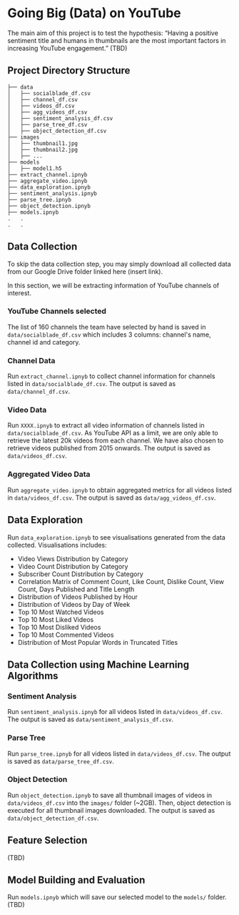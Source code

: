 # Going Big (Data) on YouTube

The main aim of this project is to test the hypothesis: “Having a positive sentiment title and humans in thumbnails are the 
most important factors in increasing YouTube engagement.” (TBD)

## Project Directory Structure
```
├── data
│   ├── socialblade_df.csv
│   ├── channel_df.csv
│   ├── videos_df.csv
│   ├── agg_videos_df.csv
│   ├── sentiment_analysis_df.csv
│   ├── parse_tree_df.csv
│   ├── object_detection_df.csv
├── images
│   ├── thumbnail1.jpg
│   ├── thumbnail2.jpg
│   ├── ...
├── models
│   ├── model1.h5
├── extract_channel.ipnyb
├── aggregate_video.ipnyb
├── data_exploration.ipnyb
├── sentiment_analysis.ipnyb
├── parse_tree.ipnyb
├── object_detection.ipnyb
├── models.ipnyb
.   .
.   .
```

## Data Collection
To skip the data collection step, you may simply download all collected data from our Google Drive folder linked here (insert link).

In this section, we will be extracting information of YouTube channels of interest.

### YouTube Channels selected
The list of 160 channels the team have selected by hand is saved in `data/socialblade_df.csv` which includes 3 columns: channel's name, channel 
id and category.

### Channel Data
Run `extract_channel.ipnyb` to collect channel information for channels listed in `data/socialblade_df.csv`. The output is saved as 
`data/channel_df.csv`.

### Video Data
Run `XXXX.ipnyb` to extract all video information of channels listed in `data/socialblade_df.csv`. As YouTube API as a limit, we are only able to
retrieve the latest 20k videos from each channel. We have also chosen to retrieve videos published from 2015 onwards. The output is saved as 
`data/videos_df.csv`.

### Aggregated Video Data
Run `aggregate_video.ipnyb` to obtain aggregated metrics for all videos listed in `data/videos_df.csv`. The output is saved as `data/agg_videos_df.csv`.

## Data Exploration
Run `data_exploration.ipnyb` to see visualisations generated from the data collected.
Visualisations includes:
- Video Views Distribution by Category
- Video Count Distribution by Category
- Subscriber Count Distribution by Category
- Correlation Matrix of Comment Count, Like Count, Dislike Count, View Count, Days Published and Title Length
- Distribution of Videos Published by Hour
- Distribution of Videos by Day of Week
- Top 10 Most Watched Videos
- Top 10 Most Liked Videos
- Top 10 Most Disliked Videos
- Top 10 Most Commented Videos
- Distribution of Most Popular Words in Truncated Titles 

## Data Collection using Machine Learning Algorithms 

### Sentiment Analysis
Run `sentiment_analysis.ipnyb` for all videos listed in `data/videos_df.csv`. The output is saved as `data/sentiment_analysis_df.csv`.

### Parse Tree
Run `parse_tree.ipnyb` for all videos listed in `data/videos_df.csv`. The output is saved as `data/parse_tree_df.csv`.

### Object Detection
Run `object_detection.ipnyb` to save all thumbnail images of videos in `data/videos_df.csv` into the `images/` folder (~2GB). Then, object
detection is executed for all thumbnail images downloaded. The output is saved as `data/object_detection_df.csv`.

## Feature Selection
(TBD)

## Model Building and Evaluation
Run `models.ipnyb` which will save our selected model to the `models/` folder. (TBD)